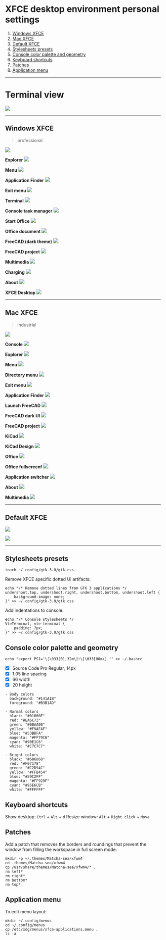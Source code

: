# XFCE desktop environment personal settings

1. [Windows XFCE](#windows-xfce)
2. [Mac XFCE](#mac-xfce)
3. [Default XFCE](#default-xfce)
4. [Stylesheets presets](#stylesheets-presets)
5. [Console color palette and geometry](#console-color-palette-and-geometry)
6. [Keyboard shortcuts](#keyboard-shortcuts)
7. [Patches](#patches)
8. [Application menu](#application-menu)

---

# Terminal view

![](minimal/console.png)

---

## Windows XFCE
> professional

![](minimal/win/desktop.png)

**Explorer**
![](minimal/win/explorer.png)

**Menu**
![](minimal/win/menu.png)

**Application Finder**
![](minimal/win/menu-find.png)

**Exit menu**
![](minimal/win/menu-exit.png)

**Terminal**
![](minimal/win/terminal.png)

**Console task manager**
![](minimal/win/terminal-htop.png)

**Start Office**
![](minimal/win/office-start.png)

**Office document**
![](minimal/win/office-document.png)

**FreeCAD (dark theme)**
![](minimal/win/freecad-start.png)

**FreeCAD project**
![](minimal/win/freecad-project.png)

**Multimedia**
![](minimal/win/multimedia.png)

**Charging**
![](minimal/win/charging.png)

**About**
![](minimal/win/terminal-screenfetch.png)

**XFCE Desktop**
![](minimal/win/xfce.png)

---

## Mac XFCE
> industrial

![](minimal/mac/desktop.png)

**Console**
![](minimal/mac/console-ls.png)

**Explorer**
![](minimal/mac/explorer.png)

**Menu**
![](minimal/mac/menu.png)

**Directory menu**
![](minimal/mac/menu-dirs.png)

**Exit menu**
![](minimal/mac/menu-exit.png)

**Application Finder**
![](minimal/mac/menu-find.png)

**Launch FreeCAD**
![](minimal/mac/freecad-start.png)

**FreeCAD dark UI**
![](minimal/mac/freecad-documents.png)

**FreeCAD project**
![](minimal/mac/freecad-pro.png)

**KiCad**
![](minimal/mac/kicad.png)

**KiCad Design**
![](minimal/mac/kicad2.png)

**Office**
![](minimal/mac/office-1.png)

**Office fullscreenf**
![](minimal/mac/office-2.png)

**Application switcher**
![](minimal/mac/alt-tab-switcher.png)

**About**
![](minimal/mac/console.png)

**Multimedia**
![](minimal/mac/multimedia.png)

---

## Default XFCE

![](minimal/default/desktop.png)

![](minimal/default/workspace.png)

---

## Stylesheets presets

```
touch ~/.config/gtk-3.0/gtk.css
```

Remove XFCE specific dotted UI artifacts:

```
echo "/* Remove dotted lines from GTK 3 applications */
undershoot.top, undershoot.right, undershoot.bottom, undershoot.left {
	background-image: none;
}" >> ~/.config/gtk-3.0/gtk.css
```

Add indentations to console:

```
echo "/* Console stylesheets */
VteTerminal, vte-terminal {
	padding: 7px;
}" >> ~/.config/gtk-3.0/gtk.css
```

## Console color palette and geometry

```
echo "export PS1='\[\033[01;32m\]➞\[\033[00m\] '" >> ~/.bashrc
```

- [x] Source Code Pro Regular, 14px
- [x] 1.05 line spacing
- [x] 66 width
- [x] 20 height

```
- Body colors
  background: "#141A1B"
  foreground: "#B3B1AD"

- Normal colors
  black: "#01060E"
  red: "#EA6C73"
  green: "#00AA00"
  yellow: "#F9AF4F"
  blue: "#53BDFA"
  magenta: "#FF79C6"
  cyan: "#90E1C6"
  white: "#C7C7C7"

- Bright colors
  black: "#686868"
  red: "#F07178"
  green: "#C2D94C"
  yellow: "#FFB454"
  blue: "#59C2FF"
  magenta: "#FF92DF"
  cyan: "#95E6CB"
  white: "#FFFFFF"
```

## Keyboard shortcuts

Show desktop: `Ctrl` + `Alt` + `d`
Resize window: `Alt` + `Right click` + `Move`


## Patches

Add a patch that removes the borders and roundings that prevent the window from filling the workspace in full screen mode:

```
mkdir -p ~/.themes/Matcha-sea/xfwm4
cd .themes/Matcha-sea/xfwm4
cp /usr/share/themes/Matcha-sea/xfwm4/* .
rm left*
rm right*
rm bottom*
rm top*
```

## Application menu

To edit menu layout:

```
mkdir ~/.config/menus
cd ~/.config/menus
cp /etc/xdg/menus/xfce-applications.menu .
ls -a
```